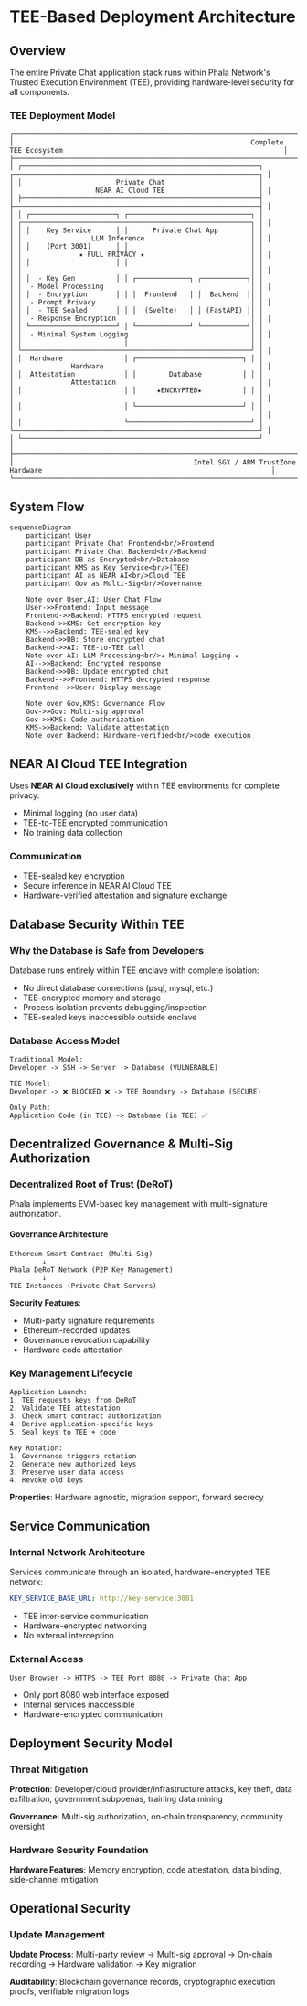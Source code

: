 # TEE-Based Deployment Architecture

## Overview

The entire Private Chat application stack runs within Phala Network's Trusted Execution Environment (TEE), providing hardware-level security for all components.

### TEE Deployment Model

```
┌──────────────────────────────────────────────────────────────────────────────────────────────────────────────────────────────────────┐
│                                                          Complete TEE Ecosystem                                                      │
├──────────────────────────────────────────────────────────────────────────────────────────────────────────────────────────────────────┤
│ ┌──────────────────────────────────────────────────────────┐          ┌────────────────────────────────────────────────────────────┐ │
│ │                       Private Chat                       │          │                    NEAR AI Cloud TEE                       │ │
│ ├──────────────────────────────────────────────────────────┤          ├────────────────────────────────────────────────────────────┤ │
│ │ ┌─────────────────────┐ ┌──────────────────────────────┐ │          │ ┌────────────────────────────────────────────────────────┐ │ │
│ │ │    Key Service      │ │      Private Chat App        │ │          │ │                 LLM Inference                          │ │ │
│ │ │    (Port 3001)      │ │                              │ │          │ │              ★ FULL PRIVACY ★                          │ │ │
│ │ │                     │ │                              │ │          │ │                                                        │ │ │
│ │ │  - Key Gen          │ │ ┌─────────────┐ ┌───────────┐│ │          │ │  - Model Processing                                    │ │ │
│ │ │  - Encryption       │ │ │  Frontend   │ │  Backend  ││ │          │ │  - Prompt Privacy                                      │ │ │
│ │ │  - TEE Sealed       │ │ │  (Svelte)   │ │ (FastAPI) ││ │          │ │  - Response Encryption                                 │ │ │
│ │ └─────────────────────┘ │ └─────────────┘ └───────────┘│ │          │ │  - Minimal System Logging                              │ │ │
│ │                         │                              │ │          │ └────────────────────────────────────────────────────────┘ │ │
│ │  Hardware               │ ┌──────────────────────────┐ │ │          │              Hardware                                      │ │
│ │  Attestation            │ │        Database          │ │ │          │              Attestation                                   │ │
│ │                         │ │     ★ENCRYPTED★          │ │ │          │                                                            │ │
│ │                         │ └──────────────────────────┘ │ │          │                                                            │ │
│ │                         └──────────────────────────────┘ │          └────────────────────────────────────────────────────────────┘ │
│ └──────────────────────────────────────────────────────────┘                                                                         │
├──────────────────────────────────────────────────────────────────────────────────────────────────────────────────────────────────────┤
│                                            Intel SGX / ARM TrustZone Hardware                                                        │
└──────────────────────────────────────────────────────────────────────────────────────────────────────────────────────────────────────┘
```

## System Flow

```mermaid
sequenceDiagram
    participant User
    participant Private Chat Frontend<br/>Frontend
    participant Private Chat Backend<br/>Backend
    participant DB as Encrypted<br/>Database
    participant KMS as Key Service<br/>(TEE)
    participant AI as NEAR AI<br/>Cloud TEE
    participant Gov as Multi-Sig<br/>Governance

    Note over User,AI: User Chat Flow
    User->>Frontend: Input message
    Frontend->>Backend: HTTPS encrypted request
    Backend->>KMS: Get encryption key
    KMS-->>Backend: TEE-sealed key
    Backend->>DB: Store encrypted chat
    Backend->>AI: TEE-to-TEE call
    Note over AI: LLM Processing<br/>★ Minimal Logging ★
    AI-->>Backend: Encrypted response
    Backend->>DB: Update encrypted chat
    Backend-->>Frontend: HTTPS decrypted response
    Frontend-->>User: Display message

    Note over Gov,KMS: Governance Flow
    Gov->>Gov: Multi-sig approval
    Gov->>KMS: Code authorization
    KMS->>Backend: Validate attestation
    Note over Backend: Hardware-verified<br/>code execution
```

## NEAR AI Cloud TEE Integration

Uses **NEAR AI Cloud exclusively** within TEE environments for complete privacy:

- Minimal logging (no user data)
- TEE-to-TEE encrypted communication
- No training data collection

### Communication

- TEE-sealed key encryption
- Secure inference in NEAR AI Cloud TEE
- Hardware-verified attestation and signature exchange

## Database Security Within TEE

### Why the Database is Safe from Developers

Database runs entirely within TEE enclave with complete isolation:

- No direct database connections (psql, mysql, etc.)
- TEE-encrypted memory and storage
- Process isolation prevents debugging/inspection
- TEE-sealed keys inaccessible outside enclave

### Database Access Model

```
Traditional Model:
Developer -> SSH -> Server -> Database (VULNERABLE)

TEE Model:
Developer -> ❌ BLOCKED ❌ -> TEE Boundary -> Database (SECURE)

Only Path:
Application Code (in TEE) -> Database (in TEE) ✅
```

## Decentralized Governance & Multi-Sig Authorization

### Decentralized Root of Trust (DeRoT)

Phala implements EVM-based key management with multi-signature authorization.

#### Governance Architecture

```
Ethereum Smart Contract (Multi-Sig)
        ↓
Phala DeRoT Network (P2P Key Management)
        ↓
TEE Instances (Private Chat Servers)
```

**Security Features**:

- Multi-party signature requirements
- Ethereum-recorded updates
- Governance revocation capability
- Hardware code attestation

### Key Management Lifecycle

```
Application Launch:
1. TEE requests keys from DeRoT
2. Validate TEE attestation
3. Check smart contract authorization
4. Derive application-specific keys
5. Seal keys to TEE + code

Key Rotation:
1. Governance triggers rotation
2. Generate new authorized keys
3. Preserve user data access
4. Revoke old keys
```

**Properties**: Hardware agnostic, migration support, forward secrecy

## Service Communication

### Internal Network Architecture

Services communicate through an isolated, hardware-encrypted TEE network:

```yaml
KEY_SERVICE_BASE_URL: http://key-service:3001
```

- TEE inter-service communication
- Hardware-encrypted networking
- No external interception

### External Access

```
User Browser -> HTTPS -> TEE Port 8080 -> Private Chat App
```

- Only port 8080 web interface exposed
- Internal services inaccessible
- Hardware-encrypted communication

## Deployment Security Model

### Threat Mitigation

**Protection**: Developer/cloud provider/infrastructure attacks, key theft, data exfiltration, government subpoenas, training data mining

**Governance**: Multi-sig authorization, on-chain transparency, community oversight

### Hardware Security Foundation

**Hardware Features**: Memory encryption, code attestation, data binding, side-channel mitigation

## Operational Security

### Update Management

**Update Process**: Multi-party review → Multi-sig approval → On-chain recording → Hardware validation → Key migration

**Auditability**: Blockchain governance records, cryptographic execution proofs, verifiable migration logs
